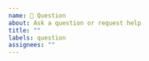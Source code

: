 ```yaml
---
name: 💬 Question
about: Ask a question or request help
title: ""
labels: question
assignees: ""
---
```


<!--

  👋 Hi there!
  Thanks for using metrics!

  Please:
    - Search for similar issues
    - Check documentation
    - Provide a clear and concise description

-->
